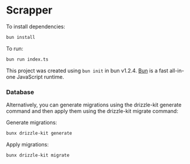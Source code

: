 # Scrapper

To install dependencies:

```bash
bun install
```

To run:

```bash
bun run index.ts
```

This project was created using `bun init` in bun v1.2.4. [Bun](https://bun.sh) is a fast all-in-one JavaScript runtime.

### Database

Alternatively, you can generate migrations using the drizzle-kit generate command and then apply them using the
drizzle-kit migrate command:

Generate migrations:

```bash
bunx drizzle-kit generate 
```

Apply migrations:

```bash
bunx drizzle-kit migrate 
```